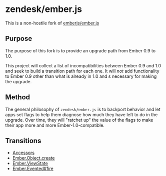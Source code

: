 # zendesk/ember.js

This is a non-hostile fork of
[emberjs/ember.js](https://github.com/emberjs/ember.js)

## Purpose

The purpose of this fork is to provide an upgrade path from Ember 0.9 to 1.0.

This project will collect a list of incompatibilities between Ember 0.9 and
1.0 and seek to build a transition path for each one. It will *not* add
functionality to Ember 0.9 other than what is already in 1.0 and s necessary
for making the upgrade.

## Method

The general philosophy of `zendesk/ember.js` is to backport behavior and let
apps set flags to help them diagnose how much they have left to do in the
upgrade. Over time, they will "ratchet up" the value of the flags to make their
app more and more Ember-1.0-compatible.

## Transitions

 * [Accessors](doc/accessors.md)
 * [Ember.Object.create](doc/object_create.md)
 * [Ember.ViewState](doc/view_state.md)
 * [Ember.Evented#fire](doc/evented_fire.md)